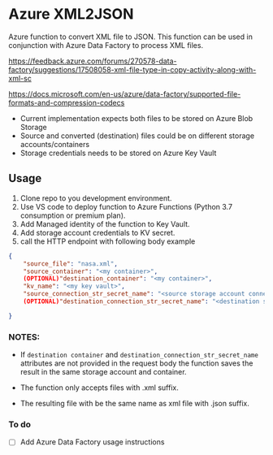 # Azure XML2JSON
Azure function to convert XML file to JSON. This function can be used in conjunction with Azure Data Factory to process XML files. 

https://feedback.azure.com/forums/270578-data-factory/suggestions/17508058-xml-file-type-in-copy-activity-along-with-xml-sc

https://docs.microsoft.com/en-us/azure/data-factory/supported-file-formats-and-compression-codecs

- Current implementation expects both files to be stored on Azure Blob Storage
- Source and converted (destination) files could be on different storage accounts/containers
- Storage credentials needs to be stored on Azure Key Vault

## Usage
1. Clone repo to you development environment.
2. Use VS code to deploy function to Azure Functions (Python 3.7 consumption or premium plan).
3. Add Managed identity of the function to Key Vault.
4. Add storage account credentials to KV secret.
5. call the HTTP endpoint with following body example
```json
{
    "source_file": "nasa.xml",
    "source_container": "<my container>",
    (OPTIONAL)"destination_container": "<my container>",
    "kv_name": "<my key vault>",
    "source_connection_str_secret_name": "<source storage account connection string secret>",
    (OPTIONAL)"destination_connection_str_secret_name": "<destination storage account connection string secret>"

}
```

### NOTES:
- If `destination container` and `destination_connection_str_secret_name` attributes are not provided in the request body the function saves the result in the same storage account and container.

- The function only accepts files with .xml suffix.

- The resulting file with be the same name as xml file with .json suffix.

### To do

- [ ] Add Azure Data Factory usage instructions


